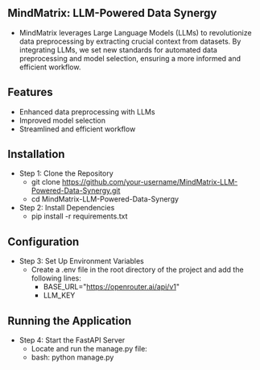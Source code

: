 ## MindMatrix: LLM-Powered Data Synergy
- MindMatrix leverages Large Language Models (LLMs) to revolutionize data preprocessing by extracting crucial context from datasets. By integrating LLMs, we set new standards for automated data preprocessing and model selection, ensuring a more informed and efficient workflow.

## Features
- Enhanced data preprocessing with LLMs
- Improved model selection
- Streamlined and efficient workflow
## Installation
- Step 1: Clone the Repository
  - git clone https://github.com/your-username/MindMatrix-LLM-Powered-Data-Synergy.git
  - cd MindMatrix-LLM-Powered-Data-Synergy
- Step 2: Install Dependencies
  - pip install -r requirements.txt
## Configuration
- Step 3: Set Up Environment Variables
  - Create a .env file in the root directory of the project and add the following lines:
    - BASE_URL="https://openrouter.ai/api/v1"
    - LLM_KEY

## Running the Application
- Step 4: Start the FastAPI Server
  - Locate and run the manage.py file:
  - bash: python manage.py

